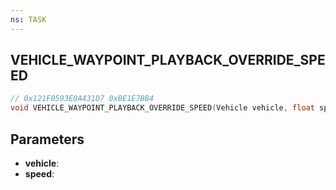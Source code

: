 ```yaml
---
ns: TASK
---
```

## VEHICLE_WAYPOINT_PLAYBACK_OVERRIDE_SPEED

```c
// 0x121F0593E0A431D7 0xBE1E7BB4
void VEHICLE_WAYPOINT_PLAYBACK_OVERRIDE_SPEED(Vehicle vehicle, float speed);
```


## Parameters
* **vehicle**: 
* **speed**: 

